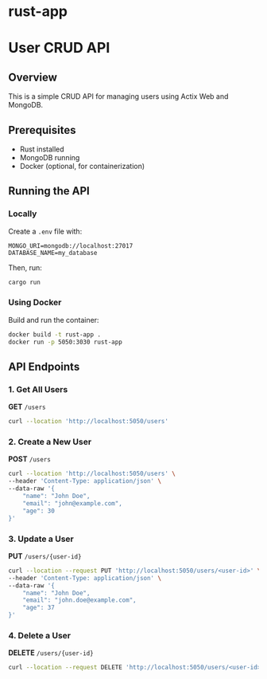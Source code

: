 # rust-app

# User CRUD API

## Overview
This is a simple CRUD API for managing users using Actix Web and MongoDB.

## Prerequisites
- Rust installed
- MongoDB running
- Docker (optional, for containerization)

## Running the API
### Locally
Create a `.env` file with:
```
MONGO_URI=mongodb://localhost:27017
DATABASE_NAME=my_database
```
Then, run:
```sh
cargo run
```

### Using Docker
Build and run the container:
```sh
docker build -t rust-app .
docker run -p 5050:3030 rust-app
```

## API Endpoints

### 1. Get All Users
**GET** `/users`
```sh
curl --location 'http://localhost:5050/users'
```

### 2. Create a New User
**POST** `/users`
```sh
curl --location 'http://localhost:5050/users' \
--header 'Content-Type: application/json' \
--data-raw '{
    "name": "John Doe",
    "email": "john@example.com",
    "age": 30
}'
```

### 3. Update a User
**PUT** `/users/{user-id}`
```sh
curl --location --request PUT 'http://localhost:5050/users/<user-id>' \
--header 'Content-Type: application/json' \
--data-raw '{
    "name": "John Doe",
    "email": "john.doe@example.com",
    "age": 37
}'
```

### 4. Delete a User
**DELETE** `/users/{user-id}`
```sh
curl --location --request DELETE 'http://localhost:5050/users/<user-id>'
```
